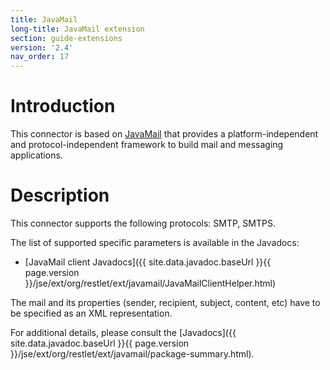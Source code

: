 ```yaml
---
title: JavaMail
long-title: JavaMail extension
section: guide-extensions
version: '2.4'
nav_order: 17
---
```

# Introduction

This connector is based on
[JavaMail](http://www.oracle.com/technetwork/java/javamail/index.html)
that provides a platform-independent and protocol-independent framework
to build mail and messaging applications.

# Description

This connector supports the following protocols: SMTP, SMTPS.

The list of supported specific parameters is available in the Javadocs:

-   [JavaMail client Javadocs]({{ site.data.javadoc.baseUrl }}{{ page.version }}/jse/ext/org/restlet/ext/javamail/JavaMailClientHelper.html)

The mail and its properties (sender, recipient, subject, content, etc)
have to be specified as an XML representation.

For additional details, please consult the
[Javadocs]({{ site.data.javadoc.baseUrl }}{{ page.version }}/jse/ext/org/restlet/ext/javamail/package-summary.html).

